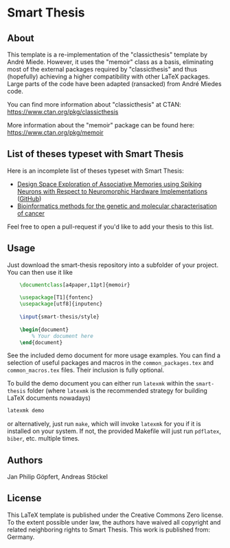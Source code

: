 Smart Thesis
============

About
-----

This template is a re-implementation of the "classicthesis" template by André
Miede. However, it uses the "memoir" class as a basis, eliminating most
of the external packages required by "classicthesis" and thus (hopefully)
achieving a higher compatibility with other LaTeX packages. Large parts of
the code have been adapted (ransacked) from André Miedes code.

You can find more information about "classicthesis" at CTAN: https://www.ctan.org/pkg/classicthesis

More information about the "memoir" package can be found here: https://www.ctan.org/pkg/memoir

List of theses typeset with Smart Thesis
----------------------------------------

Here is an incomplete list of theses typeset with Smart Thesis:
* [Design Space Exploration of Associative Memories using Spiking Neurons with Respect to Neuromorphic Hardware Implementations](https://pub.uni-bielefeld.de/download/2902952/2902953) ([GitHub](https://github.com/hbp-unibi/master-thesis-astoeckel-2015))
* [Bioinformatics methods for the genetic and molecular characterisation of cancer](http://scidok.sulb.uni-saarland.de/volltexte/2016/6703/pdf/dissertation.pdf)

Feel free to open a pull-request if you'd like to add your thesis to this list.


Usage
-----

Just download the smart-thesis repository into a subfolder of your project.
You can then use it like

````tex 
    \documentclass[a4paper,11pt]{memoir}
    
    \usepackage[T1]{fontenc}
    \usepackage[utf8]{inputenc}
    
    \input{smart-thesis/style}
    
    \begin{document}
        % Your document here
    \end{document}
````

See the included demo document for more usage examples. You can find a selection of useful
packages and macros in the `common_packages.tex` and `common_macros.tex` files. Their inclusion
is fully optional.

To build the demo document you can either run `latexmk` within the `smart-thesis` folder (where `latexmk` is the recommended strategy for building LaTeX documents nowadays)
```sh
latexmk demo
```
or alternatively, just run `make`, which will invoke `latexmk` for you if it is installed on your system. If not, the provided Makefile will just run `pdflatex`, `biber`, etc. multiple times.


Authors
-------

Jan Philip Göpfert, Andreas Stöckel



License
-------

This LaTeX template is published under the Creative Commons Zero license. To
the extent possible under law, the authors have waived all copyright and
related neighboring rights to Smart Thesis. This work is published from:
Germany.

